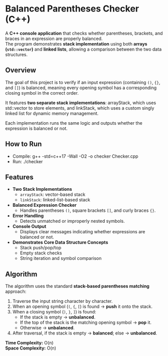 # Balanced Parentheses Checker (C++)

A **C++ console application** that checks whether parentheses, brackets, and braces in an expression are properly balanced.  
The program demonstrates **stack implementation** using both **arrays (`std::vector`)** and **linked lists**, allowing a comparison between the two data structures.

## Overview

The goal of this project is to verify if an input expression (containing `()`, `{}`, and `[]`) is balanced, meaning every opening symbol has a corresponding closing symbol in the correct order.

It features **two separate stack implementations**: arrayStack, which uses std::vector to store elements, and linkStack, which uses a custom singly linked list for dynamic memory management.

Each implementation runs the same logic and outputs whether the expression is balanced or not.

## How to Run
- Compile: g++ -std=c++17 -Wall -O2 -o checker Checker.cpp
- Run: ./checker

## Features

- **Two Stack Implementations**
  - `arrayStack`: vector-based stack
  - `linkStack`: linked-list-based stack
- **Balanced Expression Checker**
  - Handles parentheses `()`, square brackets `[]`, and curly braces `{}`.
- **Error Handling**
  - Detects unmatched or improperly nested symbols.
- **Console Output**
  - Displays clear messages indicating whether expressions are balanced or not.
- **Demonstrates Core Data Structure Concepts**
  - Stack push/pop/top
  - Empty stack checks
  - String iteration and symbol comparison

## Algorithm

The algorithm uses the standard **stack-based parentheses matching** approach:

1. Traverse the input string character by character.
2. When an opening symbol (`(`, `{`, `[`) is found → **push** it onto the stack.
3. When a closing symbol (`)`, `}`, `]`) is found:
   - If the stack is empty → **unbalanced**.
   - If the top of the stack is the matching opening symbol → **pop** it.
   - Otherwise → **unbalanced**.
4. After traversal, if the stack is empty → **balanced**; else → **unbalanced**.

**Time Complexity:** O(n)  
**Space Complexity:** O(n)
